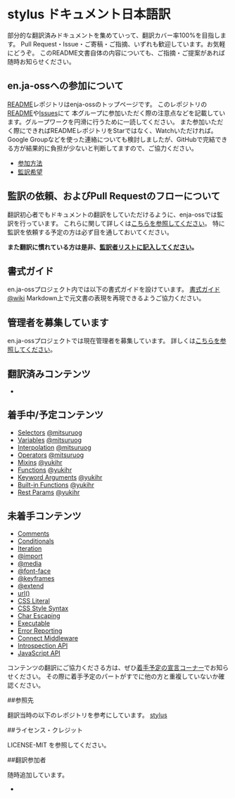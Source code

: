 # stylus ドキュメント日本語訳

部分的な翻訳済みドキュメントを集めていって、翻訳カバー率100%を目指します。 Pull Request・Issue・ご寄稿・ご指摘、いずれも歓迎しています。お気軽にどうぞ。 このREADME文書自体の内容についても、ご指摘・ご提案があれば随時お知らせください。

## en.ja-ossへの参加について

[README](https://github.com/enja-oss/README)レポジトリはenja-ossのトップページです。
このレポジトリの[README](https://github.com/enja-oss/README/blob/master/readme.md)や[Issues](https://github.com/enja-oss/README/issues)にて
本グループに参加いただく際の注意点などを記載しています。グループワークを円滑に行うために一読してください。
また参加いただく際にできればREADMEレポジトリをStarではなく、Watchいただければ。
Google Groupなどを使った連絡についても検討しましたが、GitHubで完結できる方が結果的に負担が少ないと判断してますので、ご協力ください。

- [参加方法](https://github.com/enja-oss/README/blob/master/readme.md#%E5%8F%82%E5%8A%A0%E6%96%B9%E6%B3%95)
- [監訳希望](https://github.com/enja-oss/README/blob/master/readme.md#%E7%9B%A3%E8%A8%B3%E5%B8%8C%E6%9C%9B)

## 監訳の依頼、およびPull Requestのフローについて

翻訳初心者でもドキュメントの翻訳をしていただけるように、enja-ossでは監訳を行っています。
これらに関して詳しくは[こちらを参照してください](https://github.com/enja-oss/README/wiki/Review-and-Pull-Request-Flow)。
特に監訳を依頼する予定の方は必ず目を通しておいてください。

**また翻訳に慣れている方は是非、[監訳者リストに記入してください](https://github.com/enja-oss/README/issues/5)。**

## 書式ガイド

en.ja-ossプロジェクト内では以下の書式ガイドを設けています。
[書式ガイド@wiki](https://github.com/enja-oss/README/wiki/markdown-in-japanese)
Markdown上で元文書の表現を再現できるようご協力ください。

## 管理者を募集しています

en.ja-ossプロジェクトでは現在管理者を募集しています。
詳しくは[こちらを参照してください](https://github.com/enja-oss/README/issues/12)。

## 翻訳済みコンテンツ

-

## 着手中/予定コンテンツ

- [Selectors](http://learnboost.github.com/stylus/docs/selectors.html) [@mitsuruog](https://github.com/mitsuruog)
- [Variables](http://learnboost.github.com/stylus/docs/variables.html) [@mitsuruog](https://github.com/mitsuruog)
- [Interpolation](http://learnboost.github.com/stylus/docs/interpolation.html) [@mitsuruog](https://github.com/mitsuruog)
- [Operators](http://learnboost.github.com/stylus/docs/operators.html) [@mitsuruog](https://github.com/mitsuruog)
- [Mixins](http://learnboost.github.com/stylus/docs/mixins.html) [@yukihr](https://github.com/yukihr)
- [Functions](http://learnboost.github.com/stylus/docs/functions.html) [@yukihr](https://github.com/yukihr)
- [Keyword Arguments](http://learnboost.github.com/stylus/docs/kwargs.html) [@yukihr](https://github.com/yukihr)
- [Built-in Functions](http://learnboost.github.com/stylus/docs/bifs.html) [@yukihr](https://github.com/yukihr)
- [Rest Params](http://learnboost.github.com/stylus/docs/vargs.html) [@yukihr](https://github.com/yukihr)

## 未着手コンテンツ

- [Comments](http://learnboost.github.com/stylus/docs/comments.html)
- [Conditionals](http://learnboost.github.com/stylus/docs/conditionals.html)
- [Iteration](http://learnboost.github.com/stylus/docs/iteration.html)
- [@import](http://learnboost.github.com/stylus/docs/import.html)
- [@media](http://learnboost.github.com/stylus/docs/media.html)
- [@font-face](http://learnboost.github.com/stylus/docs/font-face.html)
- [@keyframes](http://learnboost.github.com/stylus/docs/keyframes.html)
- [@extend](http://learnboost.github.com/stylus/docs/extend.html)
- [url()](http://learnboost.github.com/stylus/docs/functions.url.html)
- [CSS Literal](http://learnboost.github.com/stylus/docs/literal.html)
- [CSS Style Syntax](http://learnboost.github.com/stylus/docs/css-style.html)
- [Char Escaping](http://learnboost.github.com/stylus/docs/escape.html)
- [Executable](http://learnboost.github.com/stylus/docs/executable.html)
- [Error Reporting](http://learnboost.github.com/stylus/docs/error-reporting.html)
- [Connect Middleware](http://learnboost.github.com/stylus/docs/middleware.html)
- [Introspection API](http://learnboost.github.com/stylus/docs/introspection.html)
- [JavaScript API](http://learnboost.github.com/stylus/docs/js.html)


コンテンツの翻訳にご協力くださる方は、ぜひ[着手予定の宣言コーナー](https://github.com/enja-oss/stylus/issues/1)でお知らせください。
その際に着手予定のパートがすでに他の方と重複していないか確認ください。

##参照先

翻訳当時の以下のレポジトリを参考にしています。
[stylus](https://github.com/learnboost/stylus)

##ライセンス・クレジット

LICENSE-MIT を参照してください。

##翻訳参加者

随時追加しています。

-


